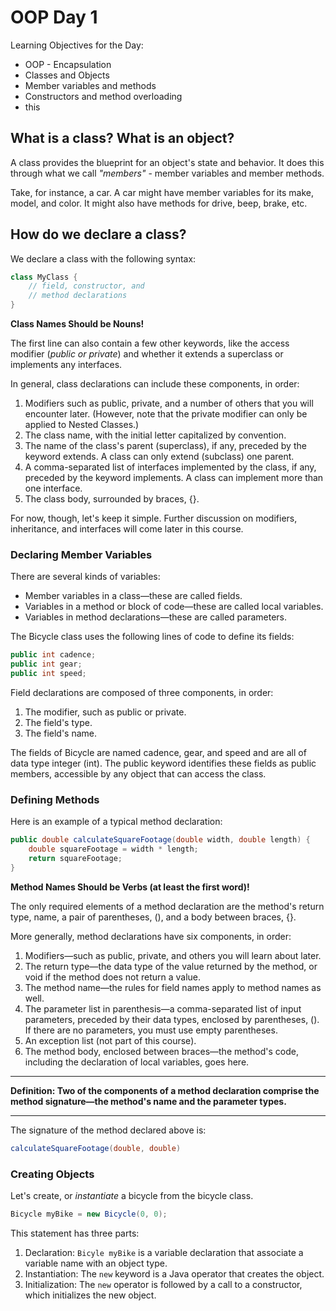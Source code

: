 # OOP Day 1

Learning Objectives for the Day:
- OOP - Encapsulation
- Classes and Objects
- Member variables and methods
- Constructors and method overloading
- this

## What is a class? What is an object?

A class provides the blueprint for an object's state and behavior. It does this through what we call *"members"* - member variables and member methods.

Take, for instance, a car. A car might have member variables for its make, model, and color. It might also have methods for drive, beep, brake, etc.

## How do we declare a class?

We declare a class with the following syntax:

```java
class MyClass {
    // field, constructor, and 
    // method declarations
}
```
**Class Names Should be Nouns!**

The first line can also contain a few other keywords, like the access modifier (*public or private*) and whether it extends a superclass or implements any interfaces.

In general, class declarations can include these components, in order:

1. Modifiers such as public, private, and a number of others that you will encounter later. (However, note that the private modifier can only be applied to Nested Classes.)
2. The class name, with the initial letter capitalized by convention.
3. The name of the class's parent (superclass), if any, preceded by the keyword extends. A class can only extend (subclass) one parent.
4. A comma-separated list of interfaces implemented by the class, if any, preceded by the keyword implements. A class can implement more than one interface.
5. The class body, surrounded by braces, {}.

For now, though, let's keep it simple. Further discussion on modifiers, inheritance, and interfaces will come later in this course.

### Declaring Member Variables

There are several kinds of variables:

- Member variables in a class—these are called fields.
- Variables in a method or block of code—these are called local variables.
- Variables in method declarations—these are called parameters.

The Bicycle class uses the following lines of code to define its fields:

```java
public int cadence;
public int gear;
public int speed;
```
Field declarations are composed of three components, in order:

1. The modifier, such as public or private.
2. The field's type.
3. The field's name.

The fields of Bicycle are named cadence, gear, and speed and are all of data type integer (int). The public keyword identifies these fields as public members, accessible by any object that can access the class.

### Defining Methods
Here is an example of a typical method declaration:

```java
public double calculateSquareFootage(double width, double length) {
    double squareFootage = width * length;
    return squareFootage;
}
```
**Method Names Should be Verbs (at least the first word)!**

The only required elements of a method declaration are the method's return type, name, a pair of parentheses, (), and a body between braces, {}.

More generally, method declarations have six components, in order:

1. Modifiers—such as public, private, and others you will learn about later.
2. The return type—the data type of the value returned by the method, or void if the method does not return a value.
3. The method name—the rules for field names apply to method names as well.
4. The parameter list in parenthesis—a comma-separated list of input parameters, preceded by their data types, enclosed by parentheses, (). If there are no parameters, you must use empty parentheses.
5. An exception list (not part of this course).
6. The method body, enclosed between braces—the method's code, including the declaration of local variables, goes here.

----
**Definition: Two of the components of a method declaration comprise the method signature—the method's name and the parameter types.**

----
The signature of the method declared above is:

```java
calculateSquareFootage(double, double)
```
### Creating Objects
Let's create, or *instantiate* a bicycle from the bicycle class.
```java
Bicycle myBike = new Bicycle(0, 0);
```
This statement has three parts:

1. Declaration: `Bicyle myBike` is a variable declaration that associate a variable name with an object type.
2. Instantiation: The `new` keyword is a Java operator that creates the object.
3. Initialization: The `new` operator is followed by a call to a constructor, which initializes the new object.